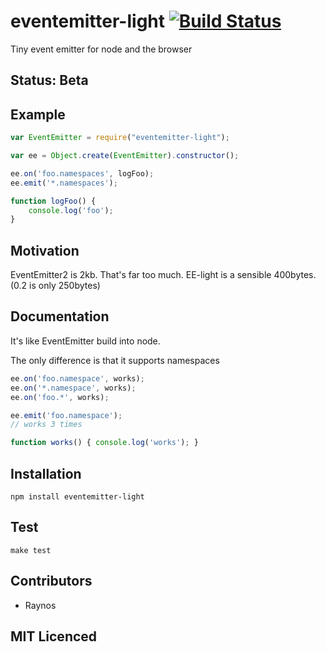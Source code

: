 # eventemitter-light [![Build Status][1]][2]

Tiny event emitter for node and the browser

## Status: Beta

## Example

```javascript
var EventEmitter = require("eventemitter-light");

var ee = Object.create(EventEmitter).constructor();

ee.on('foo.namespaces', logFoo);
ee.emit('*.namespaces');

function logFoo() {
	console.log('foo');
}
```

## Motivation

EventEmitter2 is 2kb. That's far too much. EE-light is a sensible 400bytes. (0.2 is only 250bytes)

## Documentation

It's like EventEmitter build into node.

The only difference is that it supports namespaces

```javascript
ee.on('foo.namespace', works);
ee.on('*.namespace', works);
ee.on('foo.*', works);

ee.emit('foo.namespace');
// works 3 times

function works() { console.log('works'); }
```

## Installation

`npm install eventemitter-light`

## Test

`make test`

## Contributors

 - Raynos

## MIT Licenced

 [1]: https://secure.travis-ci.org/Raynos/eventemitter-light.png
 [2]: http://travis-ci.org/Raynos/eventemitter-light
